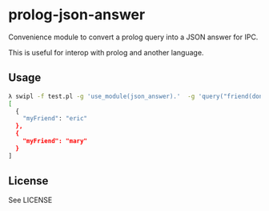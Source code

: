 # prolog-json-answer

Convenience module to convert a prolog query into a JSON answer for IPC.

This is useful for interop with prolog and another language.


## Usage

```sh
λ swipl -f test.pl -g 'use_module(json_answer).'  -g 'query("friend(donna, MyFriend).").' -g halt | jq
[
  {
    "myFriend": "eric"
  },
  {
    "myFriend": "mary"
  }
]
```


## License

See LICENSE
